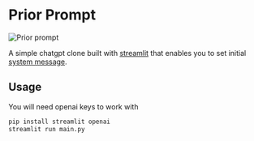# Prior Prompt

![Prior prompt](https://github.com/EteimZ/LLM_Stack/assets/45427673/bdebbad0-514d-48d0-8c6f-d2ed7731ace9)

A simple chatgpt clone built with [streamlit](https://streamlit.io/) that enables you to set initial [system message](https://platform.openai.com/docs/guides/gpt/chat-completions-api).

## Usage

You will need openai keys to work with

```bash
pip install streamlit openai
streamlit run main.py
```
